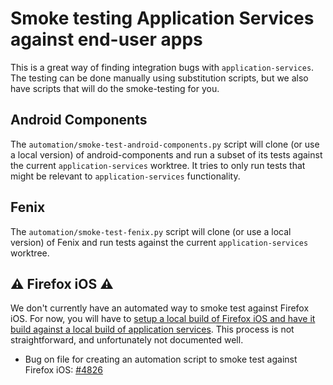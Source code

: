 # Smoke testing Application Services against end-user apps

This is a great way of finding integration bugs with `application-services`.
The testing can be done manually using substitution scripts, but we also have scripts that will do the smoke-testing for you.

## Android Components

The `automation/smoke-test-android-components.py` script will clone (or use a local version) of
android-components and run a subset of its tests against the current `application-services` worktree.
It tries to only run tests that might be relevant to `application-services` functionality.

## Fenix

The `automation/smoke-test-fenix.py` script will clone (or use a local version) of Fenix and
run tests against the current `application-services` worktree.

## ⚠️ Firefox iOS ⚠️
We don't currently have an automated way to smoke test against Firefox iOS. For now, you will have to [setup a local build of Firefox iOS and have it build against a local build of application services](./locally-published-spm-in-firefox.md). This process is not straightforward, and unfortunately not documented well.

- Bug on file for creating an automation script to smoke test against Firefox iOS: [#4826](https://github.com/mozilla/application-services/issues/4826)
